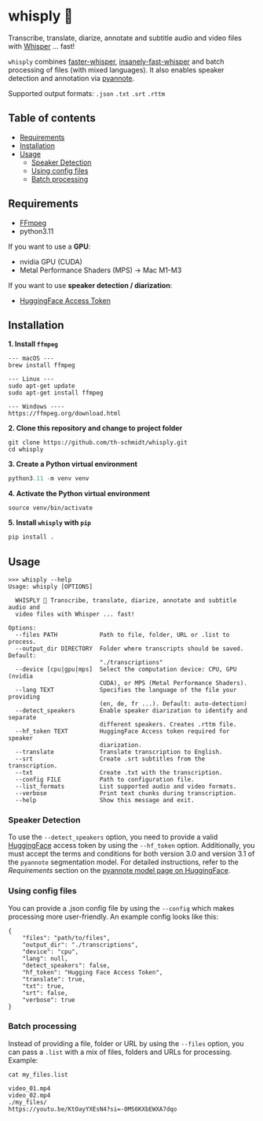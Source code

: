 # whisply 🗿
Transcribe, translate, diarize, annotate and subtitle audio and video files with [Whisper](https://github.com/openai/whisper) ... fast!

`whisply` combines [faster-whisper](https://github.com/SYSTRAN/faster-whisper), [insanely-fast-whisper](https://github.com/chenxwh/insanely-fast-whisper) and batch processing of files (with mixed languages). It also enables speaker detection and annotation via [pyannote](https://github.com/pyannote/pyannote-audio). 

Supported output formats: `.json` `.txt` `.srt` `.rttm`

## Table of contents
* [Requirements](#requirements)
* [Installation](#installation)
* [Usage](#usage)
    * [Speaker Detection](#speaker-detection)
    * [Using config files](#using-config-files)
    * [Batch processing](#batch-processing)

## Requirements
- [FFmpeg](https://ffmpeg.org/)
- python3.11

If you want to use a **GPU**:
- nvidia GPU (CUDA)
- Metal Performance Shaders (MPS) → Mac M1-M3

If you want to use **speaker detection / diarization**:
- [HuggingFace Access Token](https://huggingface.co/docs/hub/security-tokens)

## Installation
**1. Install `ffmpeg`**
```
--- macOS ---
brew install ffmpeg

--- Linux ---
sudo apt-get update
sudo apt-get install ffmpeg

--- Windows ----
https://ffmpeg.org/download.html
```
**2. Clone this repository and change to project folder**
```shell
git clone https://github.com/th-schmidt/whisply.git
cd whisply
```
**3. Create a Python virtual environment**
```python
python3.11 -m venv venv
```
**4. Activate the Python virtual environment**
```shell
source venv/bin/activate
```
**5. Install `whisply` with `pip`**
```python
pip install .
```

## Usage
```
>>> whisply --help
Usage: whisply [OPTIONS]

  WHISPLY 🗿 Transcribe, translate, diarize, annotate and subtitle audio and
  video files with Whisper ... fast!

Options:
  --files PATH            Path to file, folder, URL or .list to process.
  --output_dir DIRECTORY  Folder where transcripts should be saved. Default:
                          "./transcriptions"
  --device [cpu|gpu|mps]  Select the computation device: CPU, GPU (nvidia
                          CUDA), or MPS (Metal Performance Shaders).
  --lang TEXT             Specifies the language of the file your providing
                          (en, de, fr ...). Default: auto-detection)
  --detect_speakers       Enable speaker diarization to identify and separate
                          different speakers. Creates .rttm file.
  --hf_token TEXT         HuggingFace Access token required for speaker
                          diarization.
  --translate             Translate transcription to English.
  --srt                   Create .srt subtitles from the transcription.
  --txt                   Create .txt with the transcription.
  --config FILE           Path to configuration file.
  --list_formats          List supported audio and video formats.
  --verbose               Print text chunks during transcription.
  --help                  Show this message and exit.
  ```

### Speaker Detection
To use the `--detect_speakers` option, you need to provide a valid [HuggingFace](https://huggingface.co) access token by using the `--hf_token` option. Additionally, you must accept the terms and conditions for both version 3.0 and version 3.1 of the `pyannote` segmentation model. For detailed instructions, refer to the *Requirements* section on the [pyannote model page on HuggingFace](https://huggingface.co/pyannote/speaker-diarization-3.1).


### Using config files
You can provide a .json config file by using the `--config` which makes processing more user-friendly. An example config looks like this:
```
{
    "files": "path/to/files",
    "output_dir": "./transcriptions",
    "device": "cpu",
    "lang": null, 
    "detect_speakers": false,
    "hf_token": "Hugging Face Access Token",
    "translate": true,
    "txt": true,
    "srt": false,
    "verbose": true
}
```
### Batch processing
Instead of providing a file, folder or URL by using the `--files` option, you can pass a `.list` with a mix of files, folders and URLs for processing. Example:
```
cat my_files.list

video_01.mp4
video_02.mp4
./my_files/
https://youtu.be/KtOayYXEsN4?si=-0MS6KXbEWXA7dqo
```

